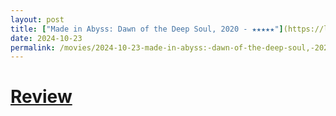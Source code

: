 ```yaml
---
layout: post
title: ["Made in Abyss: Dawn of the Deep Soul, 2020 - ★★★★★"](https://letterboxd.com/pavlesap/film/made-in-abyss-dawn-of-the-deep-soul/) #"Made in Abyss: Dawn of the Deep Soul, 2020 - ★★★★★"
date: 2024-10-23
permalink: /movies/2024-10-23-made-in-abyss:-dawn-of-the-deep-soul,-2020---★★★★★/
---
```


# [Review](https://letterboxd.com/pavlesap/film/made-in-abyss-dawn-of-the-deep-soul/)

